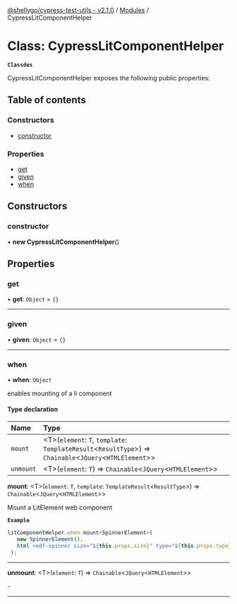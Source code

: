 [@shellygo/cypress-test-utils - v2.1.0](../README.md) / [Modules](../modules.md) / CypressLitComponentHelper

# Class: CypressLitComponentHelper

**`Classdes`**

CypressLitComponentHelper exposes the following public properties:

## Table of contents

### Constructors

- [constructor](CypressLitComponentHelper.md#constructor)

### Properties

- [get](CypressLitComponentHelper.md#get)
- [given](CypressLitComponentHelper.md#given)
- [when](CypressLitComponentHelper.md#when)

## Constructors

### constructor

• **new CypressLitComponentHelper**()

## Properties

### get

• **get**: `Object` = `{}`

___

### given

• **given**: `Object` = `{}`

___

### when

• **when**: `Object`

enables mounting of a li component

#### Type declaration

| Name | Type |
| :------ | :------ |
| `mount` | <T\>(`element`: `T`, `template`: `TemplateResult`<`ResultType`\>) => `Chainable`<`JQuery`<`HTMLElement`\>\> |
| `unmount` | <T\>(`element`: `T`) => `Chainable`<`JQuery`<`HTMLElement`\>\> |

**mount**: <T\>(`element`: `T`, `template`: `TemplateResult`<`ResultType`\>) => `Chainable`<`JQuery`<`HTMLElement`\>\>

Mount a LitElement web component

**`Example`**

```ts
litComponentHelper.when.mount<SpinnerElement>(
   new SpinnerElement(),
   html`<edf-spinner size="${this.props.size}" type="${this.props.type}" label="${this.props.label}"></edf-spinner>`
 );
 ```

-----

**unmount**: <T\>(`element`: `T`) => `Chainable`<`JQuery`<`HTMLElement`\>\>

\-

-----
